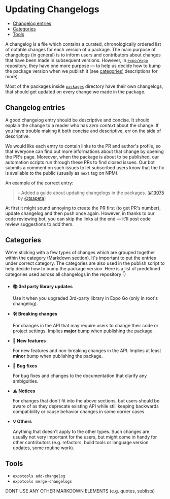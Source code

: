 # Updating Changelogs

- [Changelog entries](#changelog-entries)
- [Categories](#categories)
- [Tools](#tools)

A changelog is a file which contains a curated, chronologically ordered list of notable changes for each version of a package.
The main purpose of changelogs (in general) is to inform users and contributors about changes that have been made in subsequent versions. However, in [`expo/expo`](https://github.com/expo/expo) repository, they have one more purpose — to help us decide how to bump the package version when we publish it (see [categories'](#categories) descriptions for more).

Most of the packages inside [`packages`](https://github.com/expo/expo/tree/master/packages) directory have their own changelogs, that should get updated on every change we made in the package.

## Changelog entries

A good changelog entry should be descriptive and concise. It should explain the change to a reader who has _zero context_ about the change. If you have trouble making it both concise and descriptive, err on the side of descriptive.

We would like each entry to contain links to the PR and author's profile, so that everyone can find out more informations about that change by opening the PR's page.
Moreover, when the package is about to be published, our automation scripts run through these PRs to find closed issues. Our bot submits a comment on such issues to let subscribed users know that the fix is available to the public (usually as `next` tag on NPM).

An example of the correct entry:

> \- Added a guide about updating changelogs in the packages. ([#13075](https://github.com/expo/expo/pull/13075) by [@tsapeta](https://github.com/tsapeta))

At first it might sound annoying to create the PR first (to get PR's number), update changelog and then push once again. However, in thanks to our code reviewing bot, you can skip the links at the end — it'll post code review suggestions to add them.

## Categories

We're sticking with a few types of changes which are grouped together within the category (Markdown section). It's important to put the entries under correct category. The categories are also used in the publish script to help decide how to bump the package version. Here is a list of predefined categories used across all changelogs in the repository 👇

- **📚 3rd party library updates**

  Use it when you upgraded 3rd-party library in Expo Go (only in root's changelog).

- **🛠 Breaking changes**

  For changes in the API that may require users to change their code or project settings. Implies **major** bump when publishing the package.

- **🎉 New features**

  For new features and non-breaking changes in the API. Implies at least **minor** bump when publishing the package.

- **🐛 Bug fixes**

  For bug fixes and changes to the documentation that clarify any ambiguities.

- **⚠️ Notices**

  For changes that don't fit into the above sections, but users should be aware of as they deprecate existing API while still keeping backwards compatibility or cause behavior changes in some corner cases.

- **💡 Others**

  Anything that doesn't apply to the other types. Such changes are usually not very important for the users, but might come in handy for other contributors (e.g. refactors, build tools or language version updates, some routine work).

## Tools

- `expotools add-changelog`
- `expotools merge-changelogs`

DONT USE ANY OTHER MARKDOWN ELEMENTS (e.g. quotes, sublists)

